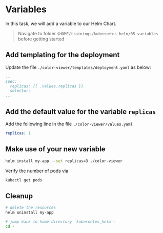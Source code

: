 # Variables

In this task, we will add a variable to our Helm Chart.

> Navigate to folder `$HOME/trainings/kubernetes_helm/05_variables` before getting started

## Add templating for the deployment 

Update the file `./color-viewer/templates/deployment.yaml` as below:
```yaml
...
spec:
  replicas: {{ .Values.replicas }}
  selector:
...  
```

## Add the default value for the variable `replicas`

Add the following line in the file `./color-viewer/values.yaml`
```yaml
replicas: 1
```

## Make use of your new variable

```bash
helm install my-app --set replicas=3 ./color-viewer
```

Verify the number of pods via
```bash
kubectl get pods
```

## Cleanup

```bash
# delete the resources
helm uninstall my-app

# jump back to home directory `kubernetes_helm`:
cd -
```
